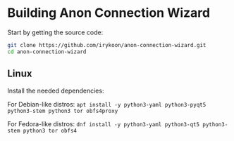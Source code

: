 # Building Anon Connection Wizard

Start by getting the source code:

```sh
git clone https://github.com/irykoon/anon-connection-wizard.git
cd anon-connection-wizard
```

## Linux

Install the needed dependencies:

For Debian-like distros: `apt install -y python3-yaml python3-pyqt5 python3-stem python3 tor obfs4proxy`

For Fedora-like distros: `dnf install -y python3-yaml python3-qt5 python3-stem python3 tor obfs4`

<!-- After that you can try both the CLI and the GUI version of Anon Connection Wizard: -->

<!-- ```sh -->
<!-- ./dev_scripts/anon-connection-wizard -->
<!-- ./dev_scripts/anon-connection-wizard-cli -->
<!-- ``` -->

<!-- You can also build anon-connection-wizard packages to install: -->

<!-- Create a .deb on Debian-like distros: `./install/build_deb.sh` -->

<!-- Create a .rpm on Fedora-like distros: `./install/build_rpm.sh` -->

<!-- If you find that these instructions don't work for your Linux distribution or version, consult the [Linux Distribution Support wiki guide](https://github.com/irykoon/anon-connection-wizard/wiki/Linux-Distribution-Support), which might contain extra instructions. -->
